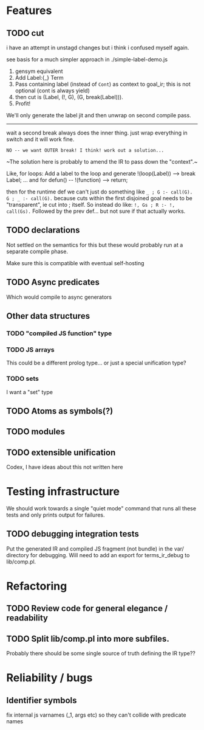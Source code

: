 # Features
## TODO cut
i have an attempt in unstagd changes but i think i confused myself again.

see basis for a much simpler approach in ./simple-label-demo.js

1. gensym equivalent
2. Add Label:{_} Term
3. Pass containing label (instead of `Cont`) as context to goal_ir; this is not optional
	(cont is always yield)
4. then cut is (Label, (!, G), (G, break(Label))).
5. Profit!

We'll only generate the label jit and then unwrap on second compile pass.

----

wait a second break always does the inner thing. just wrap everything
in switch and it will work fine.

	NO -- we want OUTER break! I think! work out a solution...

~The solution here is probably to amend the IR to pass down the "context".~

Like, for loops: Add a label to the loop and generate !(loop(Label)) --> break Label;
... and for defun() -- !(function) --> return;

then for the runtime def we can't just do something like `_ ; G :-
call(G). G ; _ :- call(G).` because cuts within the first disjoined goal
needs to be "transparent", ie cut into ; itself. So instead do like:
`!, Gs ; R :- !, call(Gs).` Followed by the prev def... but not sure if
that actually works.

## TODO declarations
Not settled on the semantics for this but these would probably run at
a separate compile phase.

Make sure this is compatible with eventual self-hosting

## TODO Async predicates
Which would compile to async generators

## Other data structures
### TODO "compiled JS function" type
### TODO JS arrays
This could be a different prolog type... or just a special unification
type?
### TODO sets
I want a "set" type
## TODO Atoms as symbols(?)
## TODO modules
## TODO extensible unification
Codex, I have ideas about this not written here

# Testing infrastructure

We should work towards a single "quiet mode" command that runs all these
tests and only prints output for failures.

## TODO debugging integration tests
Put the generated IR and compiled JS fragment (not bundle) in the var/ directory
for debugging. Will need to add an export for terms_ir_debug to lib/comp.pl.

# Refactoring
## TODO Review code for general elegance / readability
## TODO Split lib/comp.pl into more subfiles.
Probably there should be some single source of truth defining the
IR type??

# Reliability / bugs
## Identifier symbols
fix internal js varnames (_1, args etc) so they can't collide with
predicate names

